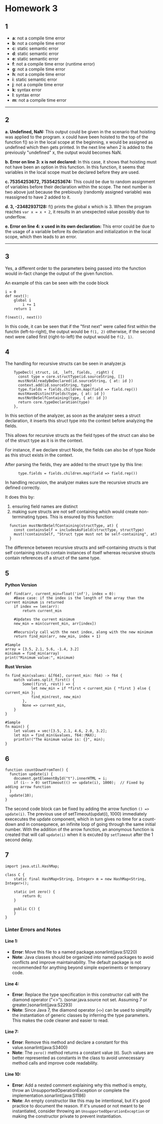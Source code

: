 # Homework 3

## 1
- **a**: not a compile time error
- **b**: not a compile time error
- **c**: static semantic error
- **d**: static semantic error
- **e**: static semantic error
- **f**: not a compile time error (runtime error)
- **g**: not a compile time error
- **h**: not a compile time error
- **i**: static semantic error
- **j**: not a compile time error
- **k**: syntax error
- **l**: syntax error
- **m**: not a compile time error

---

## 2

 **a. Undefined, NaN:** This output could be given in the scenario that hoisting was applied to the program. x could have been hoisted to the top of the function f() so in the local scope at the beginning, x would be assigned as undefined which then gets printed. In the next line when 2 is added to the previously "undefined" x, the output would becomes NaN. 


**b. Error on line 3: x is not declared:** In this case, it shows that hoisting must not have been an option in this function. In this function, it seems that variables in the local scope must be declared before they are used.
    

**c. 75354253672, 75354253674:** This could be due to random assignment of variables before their declaration within the scope. The next number is two above just because the prebiously (randomly assigned variable) was reassigned to have 2 added to it.

**d. 3, -23482937128:** f() prints the global x which is 3. When the program reaches `var x = x + 2`, it results in an unexpected value  possibly due to underflow.

**e. Error on line 4: x used in its own declaration:** This error could be due to the usage of a variable before its declaration and initialization in the local scope, which then leads to an error.
 
---

## 3

Yes, a different order to the parameters being passed into the function would in-fact change the output of the given function.

An example of this can be seen with the code block 
```
i = 0
def next():
    global i
        i += 1
    return 1

f(next(), next())
```

In this code, it can be seen that if the "first next" were called first within the functin (left-to-right), the output would be `f(1, 2)` otherwise, if the second next were called first (right-to-left) the output would be `f(2, 1)`.



## 4
The handling for recursive structs can be seen in analyzer.js

```
    TypeDecl(_struct, id, _left, fields, _right) {
      const type = core.structType(id.sourceString, [])
      mustNotAlreadyBeDeclared(id.sourceString, { at: id })
      context.add(id.sourceString, type)
      type.fields = fields.children.map(field => field.rep())
      mustHaveDistinctFields(type, { at: id })
      mustNotBeSelfContaining(type, { at: id })
      return core.typeDeclaration(type)
    },
```

In this section of the analyzer, as soon as the analyzer sees a struct declaration, it inserts this struct type into the context before analyzing the fields.  

This allows for recursive structs as the field types of the struct can also be of the struct type as it is in the context.

For instance, if we declare struct Node, the fields can also be of type Node as this struct exists in the context.

After parsing the fields, they are added to the struct type by this line:

```
      type.fields = fields.children.map(field => field.rep())
```

In handling recursion, the analyzer makes sure the recursive structs are defined correctly.  

It does this by:
1. ensuring field names are distinct
2. making sure structs are not self containing which would create non-terminating types.  This is ensured by this function:

```
  function mustNotBeSelfContaining(structType, at) {
    const containsSelf = includesAsField(structType, structType)
    must(!containsSelf, "Struct type must not be self-containing", at)
  }
  ```

  The difference between recursive structs and self-containing structs is that self containing structs contain instances of itself whereas recursive structs contain references of a struct of the same type.


## 5

**Python Version**
```
def find(arr, current_min=float('inf'), index = 0):
    #Base case: if the index is the length of the array than the current minimum is returned
    if index == len(arr):
        return current_min
    
    #Updates the current minimum
    new_min = min(current_min, arr[index])

    #Recursivly call with the next index, along with the new minimum
    return find_min(arr, new_min, index + 1)

#Sample
array = [3.5, 2.1, 5.6, -1.4, 3.2]
minimum = find_min(array)
print("Minimum value:", minimum)

```

**Rust Version**
```
fn find_min(values: &[f64], current_min: f64) -> f64 {
    match values.split_first() {
        Some((first, rest)) => {
            let new_min = if *first < current_min { *first } else { current_min };
            find_min(rest, new_min)
        },
        None => current_min,
    }
}

#Sample
fn main() {
    let values = vec![3.5, 2.1, 4.6, 2.0, 3.2];
    let min = find_min(&values, f64::MAX);
    println!("The minimum value is: {}", min);
}
```

## 6

```
function countDownFromTen() {
  function update(i) {
    document.getElementById("t").innerHTML = i;
    if (i-- > 0) setTimeout(() => update(i), 1000);  // Fixed by adding arrow function
  }
  update(10);
}
```

The second code block can be fixed by adding the arrow function `() => update(i)`. The previous use of setTimeout(updat(i), 1000) immediately exececutes the update component, which in turn gives no time for a count-down and in consequnece, an infinite loop of going through the same initial number. With the addition of the arrow function, an anonymous function is created that will call `update(i)` when it is excuted by `setTimeout` after the 1 second delay.


## 7

```
import java.util.HashMap;

class C {
    static final HashMap<String, Integer> m = new HashMap<String, Integer>();

    static int zero() {
        return 0;
    }

    public C() {
    }
}
```

### Linter Errors and Notes

#### Line 1:
- **Error**: Move this file to a named package.sonarlint(java:S1220)
- **Note**: Java classes should be organized into named packages to avoid conflicts and improve maintainability. The default package is not recommended for anything beyond simple experiments or temporary code.

#### Line 4:
- **Error**: Replace the type specification in this constructor call with the diamond operator ("<>"). (sonar.java.source not set. Assuming 7 or greater.)sonarlint(java:S2293)
- **Note**: Since Java 7, the diamond operator (`<>`) can be used to simplify the instantiation of generic classes by inferring the type parameters. This makes the code cleaner and easier to read.

#### Line 7:
- **Error**: Remove this method and declare a constant for this value.sonarlint(java:S3400)
- **Note**: The `zero()` method returns a constant value (`0`). Such values are better represented as constants in the class to avoid unnecessary method calls and improve code readability.

#### Line 10:
- **Error**: Add a nested comment explaining why this method is empty, throw an UnsupportedOperationException or complete the implementation.sonarlint(java:S1186)
- **Note**: An empty constructor like this may be intentional, but it's good practice to document the reason. If it's unused or not meant to be instantiated, consider throwing an `UnsupportedOperationException` or making the constructor private to prevent instantiation.


